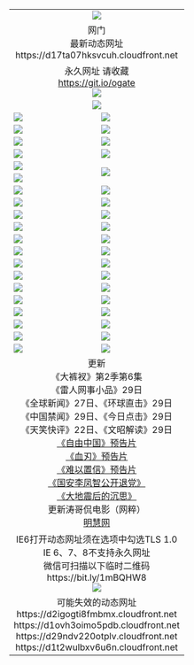 ﻿<table>
  <tr></tr>
  <tr><td colspan=2 align=center><img src="https://github.com/ogate/up/blob/master/oGate.jpg" /></td></tr>
  <tr><td colspan=2 align=center>网门<br>最新动态网址
<br>https://d17ta07hksvcuh.cloudfront.net
    </td>
  </tr>
  <tr>
    <td colspan=2 align=center>永久网址 请收藏<br/><a href="https://git.io/ogate" target="_blank">https://git.io/ogate</a><br/><a href="https://d17ta07hksvcuh.cloudfront.net/Up/0WMGDL2.png" target="_blank"><img src="https://d17ta07hksvcuh.cloudfront.net/Up/0WMGD2.png"/></a></td>
    <!--td align=center>临时网址 微信用<br/><a href="https://bit.ly/1mBQHW8" target="_blank">https://bit.ly/1mBQHW8</a><br/><a href="https://d17ta07hksvcuh.cloudfront.net/Up/0WMGDL3.png" target="_blank"><img src="https://d17ta07hksvcuh.cloudfront.net/Up/0WMGD3.png"/></a></td-->
  </tr>
  <tr>
    <td colspan=2 align=center><a href="https://d17ta07hksvcuh.cloudfront.net/ogUP.aspx?name=0oGate.apk" target="_blank"><img src="https://d17ta07hksvcuh.cloudfront.net/Up/0WMAZ.jpg" /></a></td>
  </tr>
  <tr>
    <td><a href="https://d17ta07hksvcuh.cloudfront.net/ogNice.aspx" target="_blank"><img src="https://d17ta07hksvcuh.cloudfront.net/Up/0WCYY.jpg" /></a></td>
    <td><a href="https://d17ta07hksvcuh.cloudfront.net/onCO.aspx?ob=600%E4%BA%8B%E7%89%A9&op=%E5%A2%9E%E5%88%A0%E6%94%B9&args=WH1~%23%E7%B1%BB%E5%9E%8B6%E6%96%B0%E9%97%BB%7c%23%E7%B1%BB%E5%9E%8B6%E8%AF%84%E8%AE%BA&mode=" target="_blank"><img src="https://d17ta07hksvcuh.cloudfront.net/Up/0WZTT.jpg" /></a></td> 
  </tr>
  <tr>
    <td><a href="https://d17ta07hksvcuh.cloudfront.net/ogDY.aspx" target="_blank"><img src="https://d17ta07hksvcuh.cloudfront.net/Up/0FK.jpg" /></a></td>
    <td><a href="https://d17ta07hksvcuh.cloudfront.net/ogST.aspx" target="_blank"><img src="https://d17ta07hksvcuh.cloudfront.net/Up/0ST.jpg" /></a></td> 
  </tr>
  <tr>
    <!--td rowspan=2><a href="https://d17ta07hksvcuh.cloudfront.net/ogUP.aspx?name=WJ.mp4&count=T:1,480P:1" target="_blank"><img src="https://d17ta07hksvcuh.cloudfront.net/Up/WJ.jpg" /></a></td-->
    <td><a href="https://d17ta07hksvcuh.cloudfront.net/ogUP.aspx?name=11DKC.mp4&count=T:2,2:6,1:16" target="_blank"><img src="https://d17ta07hksvcuh.cloudfront.net/Up/11DKC.jpg" /></a></td> 
    <td><div><a href="https://d17ta07hksvcuh.cloudfront.net/ogUP.aspx?name=LRWS.mp4&count=7B:8,6B:44,5A:10,5B:35,4A:14,4B:19,3A:10,3B:26,2A:16,2B:21,1A:23,1B:29&current=7B:8" target="_blank"><img src="https://d17ta07hksvcuh.cloudfront.net/Up/LRWS.jpg" /></a></td>
   </tr>
  <tr>
    <td><a href="https://d17ta07hksvcuh.cloudfront.net/ogUP.aspx?name=LRSH.mp4&count=W:13,2:10" target="_blank"><img src="https://d17ta07hksvcuh.cloudfront.net/Up/LRSH.jpg" /></a></td>
    <td><a href="https://d17ta07hksvcuh.cloudfront.net/ogUP.aspx?name=BYWXY.mp4" target="_blank"><img src="https://d17ta07hksvcuh.cloudfront.net/Up/BYWXY.jpg" /></a></td>
  </tr>
  <tr>
    <td><a href="https://d17ta07hksvcuh.cloudfront.net/ogUP.aspx?name=JQR.mp4&count=2" target="_blank"><img src="https://d17ta07hksvcuh.cloudfront.net/Up/JQR.jpg" /></a></td>   
    <td rowspan=2><a href="https://d17ta07hksvcuh.cloudfront.net/ogUP.aspx?name=JP.mp4&count=9" target="_blank"><img src="https://d17ta07hksvcuh.cloudfront.net/Up/JP.jpg" /></td>
  </tr>
  <tr>
    <td><a href="https://d17ta07hksvcuh.cloudfront.net/ogUP.aspx?name=WH.mp4" target="_blank"><img src="https://d17ta07hksvcuh.cloudfront.net/Up/WH.jpg" /></a></td>
  </tr>
  <tr>
    <td><a href="https://d17ta07hksvcuh.cloudfront.net/ogUP.aspx?name=SSZJ.mp4&count=SP:6,480P:8" target="_blank"><img src="https://d17ta07hksvcuh.cloudfront.net/Up/SSZJ.jpg" /></a></td>
    <td><a href="https://d17ta07hksvcuh.cloudfront.net/ogUP.aspx?name=ZY.mp4&count=2015:16" target="_blank"><img src="https://d17ta07hksvcuh.cloudfront.net/Up/ZY.jpg" /></a</td>
  </tr>
  <tr>
    <td><a href="https://d17ta07hksvcuh.cloudfront.net/ogUP.aspx?name=XTFY.mp4&count=B:2,A:24" target="_blank"><img src="https://d17ta07hksvcuh.cloudfront.net/Up/XTFY.jpg" /></a></td>
    <td><a href="https://d17ta07hksvcuh.cloudfront.net/ogUP.aspx?name=1XQK.mp4&count=13" target="_blank"><img src="https://d17ta07hksvcuh.cloudfront.net/Up/1XQK.jpg" /></a</td>
  </tr>
  <tr>
    <td><a href="https://d17ta07hksvcuh.cloudfront.net/ogUP.aspx?name=1LYF.mp4&count=2" target="_blank"><img src="https://d17ta07hksvcuh.cloudfront.net/Up/1LYF0.jpg" /></a></td>
    <td><a href="https://d17ta07hksvcuh.cloudfront.net/ogUP.aspx?name=1ZGC.mp4&count=6" target="_blank"><img src="https://d17ta07hksvcuh.cloudfront.net/Up/1ZGC0.jpg" /></a></td>
  </tr>
  <tr>
    <td><a href="https://d17ta07hksvcuh.cloudfront.net/ogUP.aspx?name=1ZKM.mp4&count=3&current=3" target="_blank"><img src="https://d17ta07hksvcuh.cloudfront.net/Up/1ZKM0.jpg" /></a></td>  
    <td><a href="https://d17ta07hksvcuh.cloudfront.net/ogUP.aspx?name=1WWY.mp4&count=6&current=6" target="_blank"><img src="https://d17ta07hksvcuh.cloudfront.net/Up/1WWY0.jpg" /></a></td>
  </tr>
  <tr>
    <td><a href="https://d17ta07hksvcuh.cloudfront.net/ogUP.aspx?name=10JGY.mp4&count=3" target="_blank"><img src="https://d17ta07hksvcuh.cloudfront.net/Up/10JGY0.jpg" /></a></td>
    <td><a href="https://d17ta07hksvcuh.cloudfront.net/ogUP.aspx?name=10CYS.mp4&count=2" target="_blank"><img src="https://d17ta07hksvcuh.cloudfront.net/Up/10CYS0.jpg" /></a></td>
  </tr>
  <tr>
    <td><a href="https://d17ta07hksvcuh.cloudfront.net/ogUP.aspx?name=4SQQ.mp4&count=201602:20,201601:21&current=201602:20" target="_blank"><img src="https://d17ta07hksvcuh.cloudfront.net/Up/4SQQ0.jpg"/></a></td>
    <td><a href="https://d17ta07hksvcuh.cloudfront.net/ogUP.aspx?name=4SHQ.mp4&count=201602:27,201601:28&current=201602:27" target="_blank"><img src="https://d17ta07hksvcuh.cloudfront.net/Up/4SHQ0.jpg"/></a></td>
  </tr>
  <tr>
    <td><a href="https://d17ta07hksvcuh.cloudfront.net/ogUP.aspx?name=4SZG.mp4&count=201602:21,201601:23&current=201602:21" target="_blank"><img src="https://d17ta07hksvcuh.cloudfront.net/Up/4SZG0.jpg"/></a></td>
    <td><a href="https://d17ta07hksvcuh.cloudfront.net/ogUP.aspx?name=4SDJ.mp4&count=201602A:24,201602B:7,201601A:48,201601B:6&current=201602A:24" target="_blank"><img src="https://d17ta07hksvcuh.cloudfront.net/Up/4SDJ0.jpg"/></a></td>
  </tr>
  <tr>
    <td><a href="https://d17ta07hksvcuh.cloudfront.net/ogUP.aspx?name=4CTX.mp4&count=201602:3,201601:4&current=201602:3" target="_blank"><img src="https://d17ta07hksvcuh.cloudfront.net/Up/4CTX0.jpg"/></a></td>
    <td><a href="https://d17ta07hksvcuh.cloudfront.net/ogUP.aspx?name=4CWZ.mp4&count=201602:4,201601:4&current=201602:4" target="_blank"><img src="https://d17ta07hksvcuh.cloudfront.net/Up/4CWZ0.jpg"/></a></td>
  </tr>
  <tr>
    <td><a href="https://d17ta07hksvcuh.cloudfront.net/onUP.aspx?name=https://dwsfx5awq5vcc.cloudfront.net/" target="_blank"><img src="https://d17ta07hksvcuh.cloudfront.net/Up/0DTW.jpg"/></a></td>
    <td><a href="https://d17ta07hksvcuh.cloudfront.net/onUP.aspx?name=https://d240ns8up8earz.cloudfront.net/acenter/" target="_blank"><img src="https://d17ta07hksvcuh.cloudfront.net/Up/0TDW.jpg" /></a></td>
  </tr>
  <tr>
    <td><a href="https://d17ta07hksvcuh.cloudfront.net/onUP.aspx?name=https://d4508d6vomz2p.cloudfront.net/gb/nsc413.htm" target="_blank"><img src="https://d17ta07hksvcuh.cloudfront.net/Up/0DJY.jpg" /></a></td>
    <td><a href="https://d17ta07hksvcuh.cloudfront.net/onUP.aspx?name=https://d3bxwq7vzudb5l.cloudfront.net/xtr/gb/prog204.html" target="_blank"><img src="https://d17ta07hksvcuh.cloudfront.net/Up/0XTR.jpg" /></a></td>
  </tr>
  <tr>
    <td><a href="https://d17ta07hksvcuh.cloudfront.net/onUP.aspx?name=https://d3aj00iefsmfgc.cloudfront.net/" target="_blank"><img src="https://d17ta07hksvcuh.cloudfront.net/Up/0MHW.jpg" /></a></td>
    <td><a href="https://d17ta07hksvcuh.cloudfront.net/onUP.aspx?name=https://d1lcj91uv80klr.cloudfront.net/" target="_blank"><img src="https://d17ta07hksvcuh.cloudfront.net/Up/0ZJW.jpg" /></a></td>
  </tr>
  <tr>
    <td><a href="https://d17ta07hksvcuh.cloudfront.net/ogUP.aspx?name=0FG.zip" target="_blank"><img src="https://d17ta07hksvcuh.cloudfront.net/Up/0FG.jpg" /></a></td>
    <td><a href="https://d17ta07hksvcuh.cloudfront.net/ogUP.aspx?name=0FGA.apk" target="_blank"><img src="https://d17ta07hksvcuh.cloudfront.net/Up/0FGA.jpg" /></a></td>
  </tr>
  <tr>
    <td><a href="https://d17ta07hksvcuh.cloudfront.net/ogUP.aspx?name=0U.zip" target="_blank"><img src="https://d17ta07hksvcuh.cloudfront.net/Up/0U.jpg" /></a></td>
    <td><a href="https://d17ta07hksvcuh.cloudfront.net/ogUP.aspx?name=0UA.apk" target="_blank"><img src="https://d17ta07hksvcuh.cloudfront.net/Up/0UA.jpg" /></a></td>
  </tr>
  <tr>
    <td><a href="https://d17ta07hksvcuh.cloudfront.net/ogUP.aspx?name=0iPPOTV.zip" target="_blank"><img src="https://d17ta07hksvcuh.cloudfront.net/Up/0iPPOTV.jpg" /></a></td>
    <td><a href="https://d17ta07hksvcuh.cloudfront.net/ogUP.aspx?name=0iNTD.apk" target="_blank"><img src="https://d17ta07hksvcuh.cloudfront.net/Up/0iNTD.jpg" /></a></td>
  </tr>
  <tr>
    <td colspan=2 align=center>更新<br>
      《大裤衩》第2季第6集<br>
      《雷人网事小品》29日<br>
      《全球新闻》27日、《环球直击》29日<br>
      《中国禁闻》29日、《今日点击》29日<br>
      《天笑快评》22日、《文昭解读》29日<br>
      <a href="https://d17ta07hksvcuh.cloudfront.net/ogUP.aspx?name=11ZYZG0.mp4" target="_blank">《自由中国》预告片</a><br>
      <a href="https://d17ta07hksvcuh.cloudfront.net/ogUP.aspx?name=11XR.mp4" target="_blank">《血刃》预告片</a><br>
      <a href="https://d17ta07hksvcuh.cloudfront.net/ogUP.aspx?name=11NYZX.mp4&count=2" target="_blank">《难以置信》预告片</a><br>
      <a href="https://d17ta07hksvcuh.cloudfront.net/ogUP.aspx?name=4LFZ.mp4" target="_blank">《国安李凤智公开退党》</a><br>
      <a href="https://d17ta07hksvcuh.cloudfront.net/ogUP.aspx?name=4DDZHDCS.mp4" target="_blank">《大地震后的沉思》</a><br>
      更新涛哥侃电影（网粹）<br>
      <a href="https://d17ta07hksvcuh.cloudfront.net/onUP.aspx?name=https://www.minghui.org/" target="_blank">明慧网</a></td>
    </td>
  </tr>
  <tr>
    <td colspan=2 align=center>IE6打开动态网址须在选项中勾选TLS 1.0<br/>IE 6、7、8不支持永久网址<br/>
      微信可扫描以下临时二维码<br/>https://bit.ly/1mBQHW8<br/><a href="https://d17ta07hksvcuh.cloudfront.net/Up/0WMGDL3.png" target="_blank"><img src="https://d17ta07hksvcuh.cloudfront.net/Up/0WMGD3.png"/></a><br>
  </tr>
  <tr>
    <td colspan=2 align=center>可能失效的动态网址
<br>https://d2igogti8fmbmx.cloudfront.net
<br>https://d1ovh3oimo5pdb.cloudfront.net
<br>https://d29ndv220otplv.cloudfront.net
<br>https://d1t2wulbxv6u6n.cloudfront.net
    </td>
  </tr>
</table>
